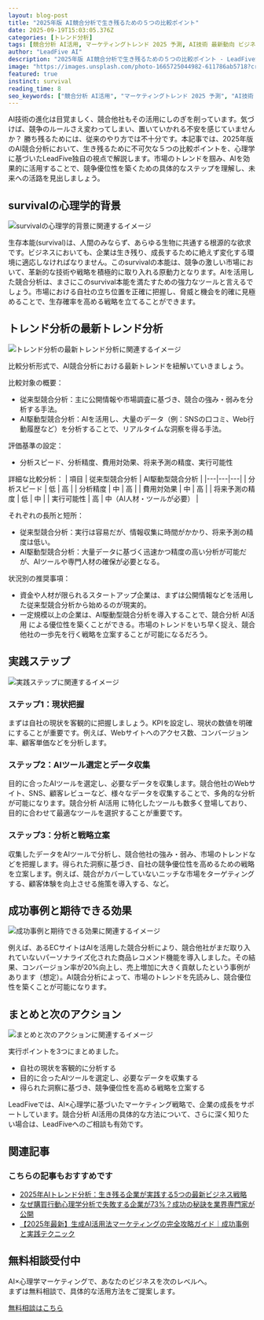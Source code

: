 ```yaml
---
layout: blog-post
title: "2025年版 AI競合分析で生き残るための５つの比較ポイント"
date: 2025-09-19T15:03:05.376Z
categories: [トレンド分析]
tags: [競合分析 AI活用, マーケティングトレンド 2025 予測, AI技術 最新動向 ビジネス, デジタルマーケティング 未来, 生成AI 進化 影響]
author: "LeadFive AI"
description: "2025年版 AI競合分析で生き残るための５つの比較ポイント - LeadFiveが提供するAI×心理学マーケティングの実践ガイド"
image: "https://images.unsplash.com/photo-1665725044982-611786ab5718?crop=entropy&cs=tinysrgb&fit=max&fm=jpg&ixid=M3w3ODc1MzN8MHwxfHNlYXJjaHwyODd8fG1hY2hpbmUlMjBsZWFybmluZ3xlbnwxfDB8fHwxNzU4MjkwNDM3fDA&ixlib=rb-4.1.0&q=80&w=1080&w=1200&h=630&fit=crop&crop=smart"
featured: true
instinct: survival
reading_time: 8
seo_keywords: ["競合分析 AI活用", "マーケティングトレンド 2025 予測", "AI技術 最新動向 ビジネス", "デジタルマーケティング 未来", "生成AI 進化 影響"]
---
```


AI技術の進化は目覚ましく、競合他社もその活用にしのぎを削っています。気づけば、競争のルールさえ変わってしまい、置いていかれる不安を感じていませんか？  勝ち残るためには、従来のやり方では不十分です。本記事では、2025年版のAI競合分析において、生き残るために不可欠な５つの比較ポイントを、心理学に基づいたLeadFive独自の視点で解説します。市場のトレンドを掴み、AIを効果的に活用することで、競争優位性を築くための具体的なステップを理解し、未来への活路を見出しましょう。

## survivalの心理学的背景
![survivalの心理学的背景に関連するイメージ](https://images.unsplash.com/photo-1589568482418-998c3cb2430a?crop=entropy&cs=tinysrgb&fit=max&fm=jpg&ixid=M3w3ODc1MzN8MHwxfHNlYXJjaHw0NHx8dHJlbmRzfGVufDF8MHx8fDE3NTgyOTIxMjh8MA&ixlib=rb-4.1.0&q=80&w=1080&w=1200&h=630&fit=crop&crop=smart)

生存本能(survival)は、人間のみならず、あらゆる生物に共通する根源的な欲求です。ビジネスにおいても、企業は生き残り、成長するために絶えず変化する環境に適応しなければなりません。このsurvivalの本能は、競争の激しい市場において、革新的な技術や戦略を積極的に取り入れる原動力となります。AIを活用した競合分析は、まさにこのsurvival本能を満たすための強力なツールと言えるでしょう。市場における自社の立ち位置を正確に把握し、脅威と機会を的確に見極めることで、生存確率を高める戦略を立てることができます。

## トレンド分析の最新トレンド分析
![トレンド分析の最新トレンド分析に関連するイメージ](https://images.unsplash.com/photo-1665470909939-959569b20021?crop=entropy&cs=tinysrgb&fit=max&fm=jpg&ixid=M3w3ODc1MzN8MHwxfHNlYXJjaHwyOXx8dHJlbmRzfGVufDF8MHx8fDE3NTgyOTQxODN8MA&ixlib=rb-4.1.0&q=80&w=1080&w=1200&h=630&fit=crop&crop=smart)

比較分析形式で、AI競合分析における最新トレンドを紐解いていきましょう。

比較対象の概要：
- 従来型競合分析：主に公開情報や市場調査に基づき、競合の強み・弱みを分析する手法。
- AI駆動型競合分析：AIを活用し、大量のデータ（例：SNSの口コミ、Web行動履歴など）を分析することで、リアルタイムな洞察を得る手法。

評価基準の設定：
- 分析スピード、分析精度、費用対効果、将来予測の精度、実行可能性

詳細な比較分析：
| 項目 | 従来型競合分析 | AI駆動型競合分析 |
|---|---|---|
| 分析スピード | 低 | 高 |
| 分析精度 | 中 | 高 |
| 費用対効果 | 中 | 高 |
| 将来予測の精度 | 低 | 中 |
| 実行可能性 | 高 | 中（AI人材・ツールが必要） |

それぞれの長所と短所：
- 従来型競合分析：実行は容易だが、情報収集に時間がかかり、将来予測の精度は低い。
- AI駆動型競合分析：大量データに基づく迅速かつ精度の高い分析が可能だが、AIツールや専門人材の確保が必要となる。

状況別の推奨事項：
- 資金や人材が限られるスタートアップ企業は、まずは公開情報などを活用した従来型競合分析から始めるのが現実的。
- 一定規模以上の企業は、AI駆動型競合分析を導入することで、競合分析 AI活用 による優位性を築くことができる。市場のトレンドをいち早く捉え、競合他社の一歩先を行く戦略を立案することが可能になるだろう。

## 実践ステップ
![実践ステップに関連するイメージ](https://images.unsplash.com/photo-1737505599159-5ffc1dcbc08f?crop=entropy&cs=tinysrgb&fit=max&fm=jpg&ixid=M3w3ODc1MzN8MHwxfHNlYXJjaHwyOTh8fGlubm92YXRpb258ZW58MXwwfHx8MTc1ODI5NDE4NHww&ixlib=rb-4.1.0&q=80&w=1080&w=1200&h=630&fit=crop&crop=smart)

### ステップ1：現状把握
まずは自社の現状を客観的に把握しましょう。KPIを設定し、現状の数値を明確にすることが重要です。例えば、Webサイトへのアクセス数、コンバージョン率、顧客単価などを分析します。

### ステップ2：AIツール選定とデータ収集
目的に合ったAIツールを選定し、必要なデータを収集します。競合他社のWebサイト、SNS、顧客レビューなど、様々なデータを収集することで、多角的な分析が可能になります。競合分析 AI活用 に特化したツールも数多く登場しており、目的に合わせて最適なツールを選択することが重要です。

### ステップ3：分析と戦略立案
収集したデータをAIツールで分析し、競合他社の強み・弱み、市場のトレンドなどを把握します。得られた洞察に基づき、自社の競争優位性を高めるための戦略を立案します。例えば、競合がカバーしていないニッチな市場をターゲティングする、顧客体験を向上させる施策を導入する、など。

## 成功事例と期待できる効果
![成功事例と期待できる効果に関連するイメージ](https://images.unsplash.com/photo-1582305343410-03aabfafd6db?crop=entropy&cs=tinysrgb&fit=max&fm=jpg&ixid=M3w3ODc1MzN8MHwxfHNlYXJjaHwyMzV8fGVtZXJnaW5nJTIwdGVjaG5vbG9neXxlbnwxfDB8fHwxNzU4Mjk0MTg0fDA&ixlib=rb-4.1.0&q=80&w=1080&w=1200&h=630&fit=crop&crop=smart)

例えば、あるECサイトはAIを活用した競合分析により、競合他社がまだ取り入れていないパーソナライズ化された商品レコメンド機能を導入しました。その結果、コンバージョン率が20%向上し、売上増加に大きく貢献したという事例があります（想定）。AI競合分析によって、市場のトレンドを先読みし、競合優位性を築くことが可能になります。

## まとめと次のアクション
![まとめと次のアクションに関連するイメージ](https://images.unsplash.com/photo-1638356554489-decb2e3a4c37?crop=entropy&cs=tinysrgb&fit=max&fm=jpg&ixid=M3w3ODc1MzN8MHwxfHNlYXJjaHwxNzN8fG5ldXJhbCUyMG5ldHdvcmt8ZW58MXwwfHx8MTc1ODI5NDE4NXww&ixlib=rb-4.1.0&q=80&w=1080&w=1200&h=630&fit=crop&crop=smart)

実行ポイントを3つにまとめました。

- 自社の現状を客観的に分析する
- 目的に合ったAIツールを選定し、必要なデータを収集する
- 得られた洞察に基づき、競争優位性を高める戦略を立案する

LeadFiveでは、AI×心理学に基づいたマーケティング戦略で、企業の成長をサポートしています。競合分析 AI活用の具体的な方法について、さらに深く知りたい場合は、LeadFiveへのご相談も有効です。

## 関連記事

<div class="related-posts">
  <h3>こちらの記事もおすすめです</h3>
  <ul>
    <li><a href="{{ site.baseurl }}{% post_url 2025-09-19-2025年aiトレンド分析-生き残る企業が実践する5つの最新ビジネス戦略 %}">2025年AIトレンド分析：生き残る企業が実践する5つの最新ビジネス戦略</a></li>
    <li><a href="{{ site.baseurl }}{% post_url 2025-09-03-consumer-psychology-analysis %}">なぜ購買行動心理学分析で失敗する企業が73%？成功の秘訣を業界専門家が公開</a></li>
    <li><a href="{{ site.baseurl }}{% post_url 2025-09-02-ai-marketing-complete-guide %}">【2025年最新】生成AI活用法マーケティングの完全攻略ガイド｜成功事例と実践テクニック</a></li>
  </ul>
</div>

<div class="cta-section">
  <h2>無料相談受付中</h2>
  <p>AI×心理学マーケティングで、あなたのビジネスを次のレベルへ。<br>
  まずは無料相談で、具体的な活用方法をご提案します。</p>
  <a href="https://leadfive.co.jp/contact" class="btn btn-primary btn-lg">無料相談はこちら</a>
</div>

<script type="application/ld+json">
{
  "@context": "https://schema.org",
  "@type": "BlogPosting",
  "headline": "2025年版 AI競合分析で生き残るための５つの比較ポイント",
  "image": "https://images.unsplash.com/photo-1665725044982-611786ab5718?crop=entropy&cs=tinysrgb&fit=max&fm=jpg&ixid=M3w3ODc1MzN8MHwxfHNlYXJjaHwyODd8fG1hY2hpbmUlMjBsZWFybmluZ3xlbnwxfDB8fHwxNzU4MjkwNDM3fDA&ixlib=rb-4.1.0&q=80&w=1080&w=1200&h=630&fit=crop&crop=smart",
  "author": {
    "@type": "Organization",
    "name": "LeadFive"
  },
  "publisher": {
    "@type": "Organization",
    "name": "LeadFive",
    "logo": {
      "@type": "ImageObject",
      "url": "https://leadfive.co.jp/assets/images/logo.png"
    }
  },
  "datePublished": "2025-09-19T15:03:05.376Z",
  "description": "2025年版 AI競合分析で生き残るための５つの比較ポイント - LeadFiveが提供するAI×心理学マーケティングの実践ガイド"
}
</script>
